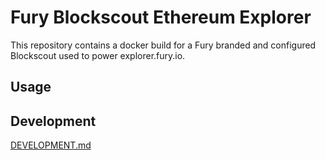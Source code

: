 # Fury Blockscout Ethereum Explorer

This repository contains a docker build for a Fury branded and configured Blockscout used to power explorer.fury.io.

## Usage

## Development

[DEVELOPMENT.md](./DEVELOPMENT.md)
